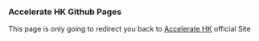 ### Accelerate HK Github Pages

This page is only going to redirect you back to [Accelerate HK](http://www.acceleratedhk.com) official Site

